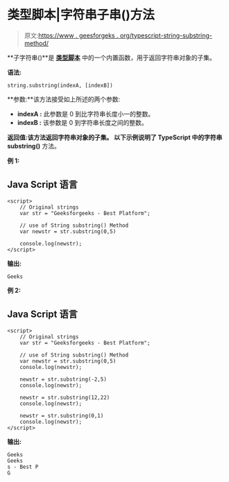 # 类型脚本|字符串子串()方法

> 原文:[https://www . geesforgeks . org/typescript-string-substring-method/](https://www.geeksforgeeks.org/typescript-string-substring-method/)

**子字符串()**是 [**类型脚本**](https://www.geeksforgeeks.org/hello-world-in-typescript-language/) 中的一个内置函数，用于返回字符串对象的子集。

**语法:**

```
string.substring(indexA, [indexB]) 
```

**参数:**该方法接受如上所述的两个参数:

*   **indexA :** 此参数是 0 到比字符串长度小一的整数。
*   **indexB :** 该参数是 0 到字符串长度之间的整数。

**返回值:**该方法返回字符串对象的子集。
以下示例说明了 TypeScript 中的**字符串 substring()** 方法。

**例 1:**

## Java Script 语言

```
<script>
    // Original strings
    var str = "Geeksforgeeks - Best Platform"; 

    // use of String substring() Method
    var newstr = str.substring(0,5) 

    console.log(newstr);
</script>
```

**输出:**

```
Geeks

```

**例 2:**

## Java Script 语言

```
<script>
    // Original strings
    var str = "Geeksforgeeks - Best Platform"; 

    // use of String substring() Method
    var newstr = str.substring(0,5) 
    console.log(newstr);

    newstr = str.substring(-2,5) 
    console.log(newstr);

    newstr = str.substring(12,22) 
    console.log(newstr);

    newstr = str.substring(0,1) 
    console.log(newstr);
</script>
```

**输出:**

```
Geeks
Geeks
s - Best P
G

```